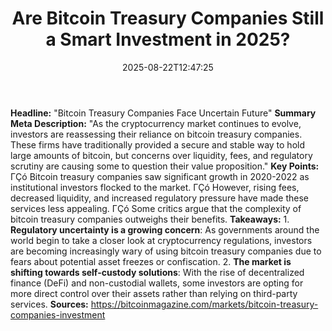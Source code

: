 ﻿---
title: "Are Bitcoin Treasury Companies Still a Smart Investment in 2025?"
date: "2025-08-22T12:47:25"
category: "Markets"
summary: ""
slug: "are bitcoin treasury companies still a smart investment in 2"
source_urls:
  - "https://bitcoinmagazine.com/markets/bitcoin-treasury-companies-investment"
seo:
  title: "Are Bitcoin Treasury Companies Still a Smart Investment in 2025? | Hash n Hedge"
  description: ""
  keywords: ["news", "markets", "brief"]
---
**Headline:** "Bitcoin Treasury Companies Face Uncertain Future"  **Summary Meta Description:** "As the cryptocurrency market continues to evolve, investors are reassessing their reliance on bitcoin treasury companies. These firms have traditionally provided a secure and stable way to hold large amounts of bitcoin, but concerns over liquidity, fees, and regulatory scrutiny are causing some to question their value proposition."  **Key Points:**  ΓÇó Bitcoin treasury companies saw significant growth in 2020-2022 as institutional investors flocked to the market. ΓÇó However, rising fees, decreased liquidity, and increased regulatory pressure have made these services less appealing. ΓÇó Some critics argue that the complexity of bitcoin treasury companies outweighs their benefits.  **Takeaways:**  1. **Regulatory uncertainty is a growing concern**: As governments around the world begin to take a closer look at cryptocurrency regulations, investors are becoming increasingly wary of using bitcoin treasury companies due to fears about potential asset freezes or confiscation. 2. **The market is shifting towards self-custody solutions**: With the rise of decentralized finance (DeFi) and non-custodial wallets, some investors are opting for more direct control over their assets rather than relying on third-party services.  **Sources:** https://bitcoinmagazine.com/markets/bitcoin-treasury-companies-investment 
